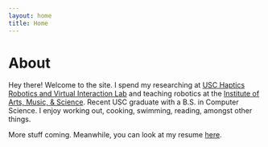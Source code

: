```yaml
---
layout: home
title: Home
---
```


# About

Hey there! Welcome to the site. I spend my researching at [USC Haptics Robotics and Virtual Interaction Lab](https://sites.usc.edu/culbertson/) and teaching robotics at the [Institute of Arts, Music, & Science](http://www.iams-usa.org/). Recent USC graduate with a B.S. in Computer Science. I enjoy working out, cooking, swimming, reading, amongst other things.

More stuff coming. Meanwhile, you can look at my resume [here](assets/files/KennethTietResume.pdf).

<!-- This is the home page. It can be used for a short introduction. [Click here](cv) to see the full CV, and [here](assets/files/cv.pdf) to download a print version. The theme also ships with a blog: [click here](posts) to scroll posts from the most recent. Finally, [click here](404) to see a page that can't be found.

By default, the theme only contains these few pages in order to stay lean and flexible. However, it can be easily extended to accommodate more pages, [collections](https://jekyllrb.com/docs/collections/), [categories, and tags](https://jekyllrb.com/docs/posts/#tags-and-categories).

Ut enim ad minim veniam, quis nostrud exercitation ullamco laboris nisi ut aliquip ex ea commodo consequat. Duis aute irure dolor in reprehenderit in voluptate velit esse cillum dolore eu fugiat nulla pariatur. Excepteur sint occaecat cupidatat non proident, sunt in culpa qui officia deserunt mollit anim id est laborum.

Below is a list of blog posts included for illustrative purposes. Make sure to delete or modify them before deploying your website. -->

<!-- {% include archive.html %} -->
